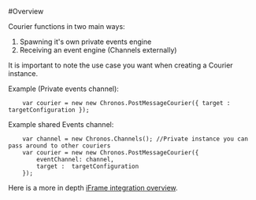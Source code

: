 #Overview

Courier functions in two main ways:

1. Spawning it's own private events engine
2. Receiving an event engine (Channels externally)


It is important to note the use case you want when creating a Courier instance.

Example (Private events channel):
```
    var courier = new new Chronos.PostMessageCourier({ target :  targetConfiguration });
```

Example shared Events channel:
```
    var channel = new Chronos.Channels(); //Private instance you can pass around to other couriers
    var courier = new new Chronos.PostMessageCourier({
        eventChannel: channel,
        target :  targetConfiguration
    });
```
Here is a more in depth [iFrame integration overview](IFRAME.md).






